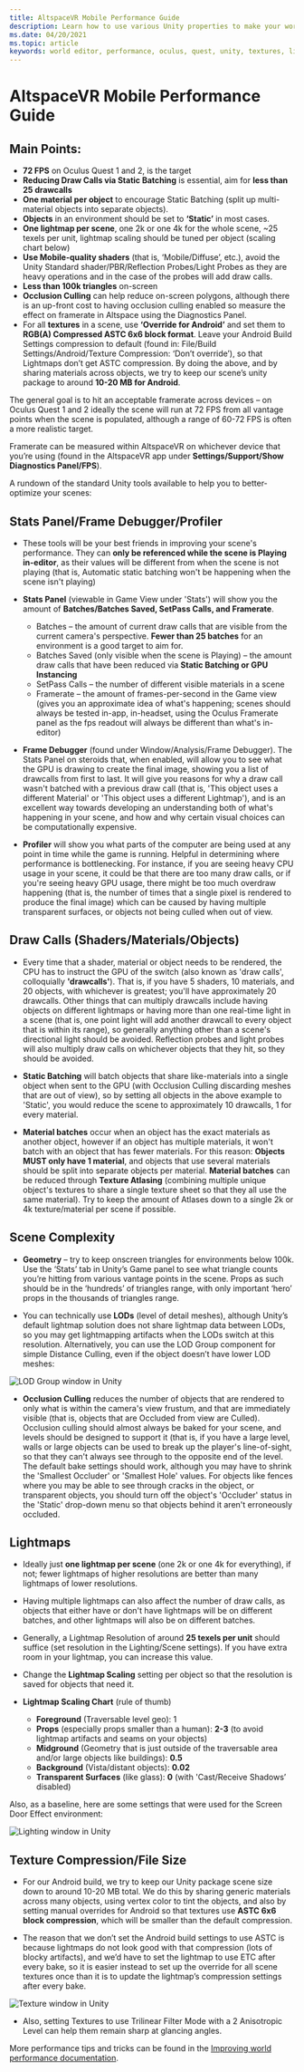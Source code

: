 ```yaml
---
title: AltspaceVR Mobile Performance Guide 
description: Learn how to use various Unity properties to make your worlds performant on mobile devices like Oculus Quest
ms.date: 04/20/2021
ms.topic: article
keywords: world editor, performance, oculus, quest, unity, textures, lightmaps, stats, profiler, draw calls, altspacevr, uploader
---
```


# AltspaceVR Mobile Performance Guide

## **Main Points:**

* **72 FPS** on Oculus Quest 1 and 2, is the target
* **Reducing Draw Calls via Static Batching** is essential, aim for **less than 25 drawcalls**
* **One material per object** to encourage Static Batching (split up multi-material objects into separate objects).
* **Objects** in an environment should be set to **‘Static’** in most cases.
* **One lightmap per scene**, one 2k or one 4k for the whole scene, ~25 texels per unit, lightmap scaling should be tuned per object (scaling chart below)
* **Use Mobile-quality shaders** (that is, ‘Mobile/Diffuse’, etc.), avoid the Unity Standard shader/PBR/Reflection Probes/Light Probes as they are heavy operations and in the case of the probes will add draw calls.
* **Less than 100k triangles** on-screen
* **Occlusion Culling** can help reduce on-screen polygons, although there is an up-front cost to having occlusion culling enabled so measure the effect on framerate in Altspace using the Diagnostics Panel.
* For all **textures** in a scene, use **‘Override for Android’** and set them to **RGB(A) Compressed ASTC 6x6 block format**.  Leave your Android Build Settings compression to default (found in: File/Build Settings/Android/Texture Compression: ‘Don’t override’), so that Lightmaps don’t get ASTC compression.  By doing the above, and by sharing materials across objects, we try to keep our scene’s unity package to around **10-20 MB for Android**.

The general goal is to hit an acceptable framerate across devices – on Oculus Quest 1 and 2 ideally the scene will run at 72 FPS from all vantage points when the scene is populated, although a range of 60-72 FPS is often a more realistic target.

Framerate can be measured within AltspaceVR on whichever device that you’re using (found in the AltspaceVR app under **Settings/Support/Show Diagnostics Panel/FPS**).

A rundown of the standard Unity tools available to help you to better-optimize your scenes:

## **Stats Panel/Frame Debugger/Profiler**

* These tools will be your best friends in improving your scene's performance.  They can **only be referenced while the scene is Playing in-editor**, as their values will be different from when the scene is not playing (that is, Automatic static batching won't be happening when the scene isn't playing)

* **Stats Panel** (viewable in Game View under 'Stats') will show you the amount of **Batches/Batches Saved, SetPass Calls, and Framerate**.

    * Batches – the amount of current draw calls that are visible from the current camera's perspective.  **Fewer than 25 batches** for an environment is a good target to aim for.
    * Batches Saved (only visible when the scene is Playing)  – the amount draw calls that have been reduced via **Static Batching or GPU Instancing**
    * SetPass Calls – the number of different visible materials in a scene
    * Framerate – the amount of frames-per-second in the Game view (gives you an approximate idea of what's happening; scenes should always be tested in-app, in-headset, using the Oculus Framerate panel as the fps readout will always be different than what's in-editor)

* **Frame Debugger** (found under Window/Analysis/Frame Debugger).  The Stats Panel on steroids that, when enabled, will allow you to see what the GPU is drawing to create the final image, showing you a list of drawcalls from first to last.  It will give you reasons for why a draw call wasn't batched with a previous draw call (that is, 'This object uses a different Material' or 'This object uses a different Lightmap'), and is an excellent way towards developing an understanding both of what's happening in your scene, and how and why certain visual choices can be computationally expensive.

* **Profiler** will show you what parts of the computer are being used at any point in time while the game is running. Helpful in determining where performance is bottlenecking.  For instance, if you are seeing heavy CPU usage in your scene, it could be that there are too many draw calls, or if you're seeing heavy GPU usage, there might be too much overdraw happening (that is, the number of times that a single pixel is rendered to produce the final image) which can be caused by having multiple transparent surfaces, or objects not being culled when out of view.

## **Draw Calls (Shaders/Materials/Objects)**

* Every time that a shader, material or object needs to be rendered, the CPU has to instruct the GPU of the switch (also known as 'draw calls', colloquially **'drawcalls'**).  That is, if you have 5 shaders, 10 materials, and 20 objects, with whichever is greatest; you'll have approximately 20 drawcalls.  Other things that can multiply drawcalls include having objects on different lightmaps or having more than one real-time light in a scene (that is, one point light will add another drawcall to every object that is within its range), so generally anything other than a scene's directional light should be avoided.  Reflection probes and light probes will also multiply draw calls on whichever objects that they hit, so they should be avoided.

* **Static Batching** will batch objects that share like-materials into a single object when sent to the GPU (with Occlusion Culling discarding meshes that are out of view), so by setting all objects in the above example to 'Static', you would reduce the scene to approximately 10 drawcalls, 1 for every material. 

* **Material batches** occur when an object has the exact materials as another object, however if an object has multiple materials, it won't batch with an object that has fewer materials.  For this reason: **Objects MUST only have 1 material**, and objects that use several materials should be split into separate objects per material.  **Material batches** can be reduced through **Texture Atlasing** (combining multiple unique object's textures to share a single texture sheet so that they all use the same material).  Try to keep the amount of Atlases down to a single 2k or 4k texture/material per scene if possible.

## **Scene Complexity**

* **Geometry** – try to keep onscreen triangles for environments below 100k.  Use the ‘Stats’ tab in Unity’s Game panel to see what triangle counts you’re hitting from various vantage points in the scene.  Props as such should be in the ‘hundreds’ of triangles range, with only important ‘hero’ props in the thousands of triangles range. 

* You can technically use **LODs** (level of detail meshes), although Unity’s default lightmap solution does not share lightmap data between LODs, so you may get lightmapping artifacts when the LODs switch at this resolution.  Alternatively, you can use the LOD Group component for simple Distance Culling, even if the object doesn’t have lower LOD meshes:

![LOD Group window in Unity](images/world-building-lod-Group.png)

* **Occlusion Culling** reduces the number of objects that are rendered to only what is within the camera's view frustum, and that are immediately visible (that is, objects that are Occluded from view are Culled).  Occlusion culling should almost always be baked for your scene, and levels should be designed to support it (that is, if you have a large level, walls or large objects can be used to break up the player's line-of-sight, so that they can't always see through to the opposite end of the level.  The default bake settings should work, although you may have to shrink the 'Smallest Occluder' or 'Smallest Hole' values.  For objects like fences where you may be able to see through cracks in the object, or transparent objects, you should turn off the object's 'Occluder' status in the 'Static' drop-down menu so that objects behind it aren't erroneously occluded. 

## **Lightmaps**

* Ideally just **one lightmap per scene** (one 2k or one 4k for everything), if not; fewer lightmaps of higher resolutions are better than many lightmaps of lower resolutions.
* Having multiple lightmaps can also affect the number of draw calls, as objects that either have or don't have lightmaps will be on different batches, and other lightmaps will also be on different batches.
* Generally, a Lightmap Resolution of around **25 texels per unit** should suffice (set resolution in the Lighting/Scene settings).  If you have extra room in your lightmap, you can increase this value.
* Change the **Lightmap Scaling** setting per object so that the resolution is saved for objects that need it. 

* **Lightmap Scaling Chart** (rule of thumb) 
    * **Foreground** (Traversable level geo): 1 
    * **Props** (especially props smaller than a human): **2-3** (to avoid lightmap artifacts and seams on your objects) 
    * **Midground** (Geometry that is just outside of the traversable area and/or large objects like buildings): **0.5**
    * **Background** (Vista/distant objects): **0.02** 
    * **Transparent Surfaces** (like glass): **0** (with 'Cast/Receive Shadows’ disabled) 

Also, as a baseline, here are some settings that were used for the Screen Door Effect environment:

![Lighting window in Unity](images/world-building-lightmaps.png)

## **Texture Compression/File Size**

* For our Android build, we try to keep our Unity package scene size down to around 10-20 MB total.  We do this by sharing generic materials across many objects, using vertex color to tint the objects, and also by setting manual overrides for Android so that textures use **ASTC 6x6 block compression**, which will be smaller than the default compression.

* The reason that we don’t set the Android build settings to use ASTC is because lightmaps do not look good with that compression (lots of blocky artifacts), and we’d have to set the lightmap to use ETC after every bake, so it is easier instead to set up the override for all scene textures once than it is to update the lightmap’s compression settings after every bake.

![Texture window in Unity](images/world-building-texutres.png)

* Also, setting Textures to use Trilinear Filter Mode with a 2 Anisotropic Level can help them remain sharp at glancing angles.

More performance tips and tricks can be found in the [Improving world performance documentation](../faqs/world-building/improving-performance.md).
